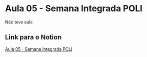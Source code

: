 # Aula 05 - Semana Integrada POLI

Não teve aula

## Link para o Notion

[Aula 05 - Semana Integrada POLI](https://jgabsx.notion.site/Aula-05-Semana-Integrada-POLI-1039eafe7a5f80009008c459cd5197fe?pvs=74)